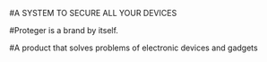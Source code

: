#A SYSTEM TO SECURE ALL YOUR DEVICES


#Proteger is a brand by itself.


#A product that solves problems of electronic devices and gadgets
